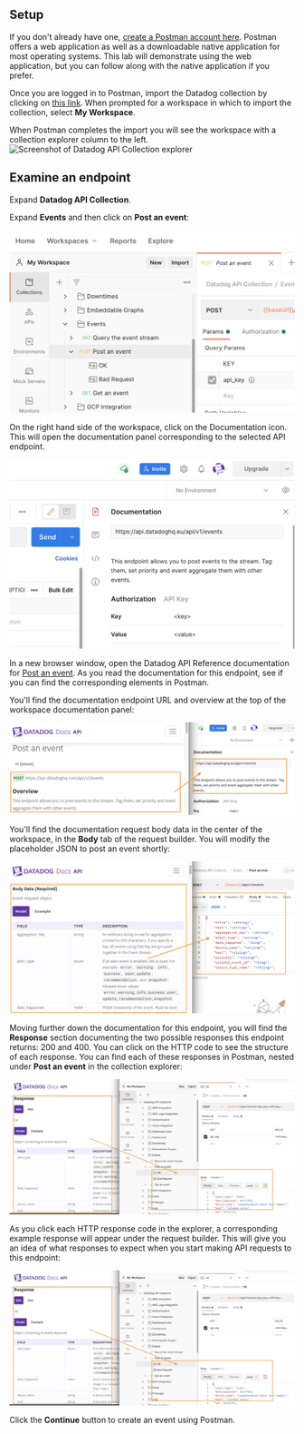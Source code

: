 ## Setup
If you don't already have one, [create a Postman account here](https://identity.getpostman.com/signup). Postman offers a web application as well as a downloadable native application for most operating systems. This lab will demonstrate using the web application, but you can follow along with the native application if you prefer.

Once you are logged in to Postman, import the Datadog collection by clicking on [this link](https://elements.getpostman.com/view/import?collection=b82586cb783eb6f7cf6d&referrer=https%3A%2F%2Fdocs.datadoghq.com%2Fgetting_started%2Fapi%2F#?env%5BDatadog%20Authentication%5D=W3sia2V5IjoiYXBwbGljYXRpb25fa2V5IiwidmFsdWUiOiIiLCJlbmFibGVkIjp0cnVlLCJ0eXBlIjoidGV4dCJ9LHsia2V5IjoiYXBpX2tleSIsInZhbHVlIjoiIiwiZW5hYmxlZCI6dHJ1ZSwidHlwZSI6InRleHQifV0=). When prompted for a workspace in which to import the collection, select **My Workspace**.

When Postman completes the import you will see the workspace with a collection explorer column to the left. ![Screenshot of Datadog API Collection explorer](./assets/dd_collection_expanded.png) 

## Examine an endpoint
Expand **Datadog API Collection**.

Expand **Events** and then click on **Post an event**:

![Post an event fully expanded](./assets/post_event_expanded.png) 

On the right hand side of the workspace, click on the Documentation icon. This will open the documentation panel corresponding to the selected API endpoint.

![Postman docs for post event](./assets/post_event_docs.png) 

In a new browser window, open the Datadog API Reference documentation for [Post an event](https://docs.datadoghq.com/api/latest/events/#post-an-event). As you read the documentation for this endpoint, see if you can find the corresponding elements in Postman.

You'll find the documentation endpoint URL and overview at the top of the workspace documentation panel:

![Post event overview and URL mapped to Workspace](./assets/post_event_url_overview.png) 

You'll find the documentation request body data in the center of the workspace, in the **Body** tab of the request builder. You will modify the placeholder JSON to post an event shortly:

![Post event body data](./assets/post_event_body_data.png) 

Moving further down the documentation for this endpoint, you will find the **Response** section documenting the two possible responses this endpoint returns: 200 and 400. You can click on the HTTP code to see the structure of each response. You can find each of these responses in Postman, nested under **Post an event** in the collection explorer:

![Post event body OK and Bad Request](./assets/post_event_200_400.png) 

As you click each HTTP response code in the explorer, a corresponding example response will appear under the request builder. This will give you an idea of what responses to expect when you start making API requests to this endpoint:

![Example responses in request viewer](./assets/post_event_200_400.png) 

Click the **Continue** button to create an event using Postman.